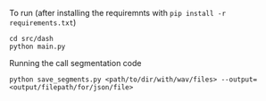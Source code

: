 To run (after installing the requiremnts with `pip install -r requirements.txt`)

```
cd src/dash
python main.py
```

Running the call segmentation code
```
python save_segments.py <path/to/dir/with/wav/files> --output=<output/filepath/for/json/file>
```
